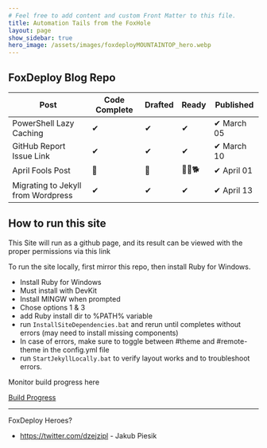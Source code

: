 ```yaml
---
# Feel free to add content and custom Front Matter to this file.
title: Automation Tails from the FoxHole
layout: page
show_sidebar: true
hero_image: /assets/images/foxdeployMOUNTAINTOP_hero.webp
---
```

## FoxDeploy Blog Repo

Post | Code Complete | Drafted | Ready | Published
--| --|--|-- |--
PowerShell Lazy Caching | ✔ | ✔ | ✔ | ✔ March 05
GitHub Report Issue Link  | ✔ | ✔| ✔ | ✔ March 10 
April Fools Post | 🦊 | 🐶 | 🐕‍🦺🐕‍ | ✔ April 01 
Migrating to Jekyll from Wordpress  | ✔ | ✔ | ✔  | ✔ April 13 

## How to run this site

This Site will run as a github page, and its result can be viewed with the proper permissions via this link

To run the site locally, first mirror this repo, then install Ruby for Windows.

* Install Ruby for Windows
* Must install with DevKit
* Install MINGW when prompted
* Chose options 1 & 3
* add Ruby install dir to %PATH% variable
* run `InstallSiteDependencies.bat` and rerun until completes without errors (may need to install missing components)
* In case of errors, make sure to toggle between #theme and #remote-theme in the config.yml file
* run `StartJekyllLocally.bat` to verify layout works and to troubleshoot errors. 

Monitor build progress here 

[Build Progress](https://github.com/1RedOne/1redone.github.io/actions)

* * * 

FoxDeploy Heroes?
- https://twitter.com/dzejzipl - Jakub Piesik